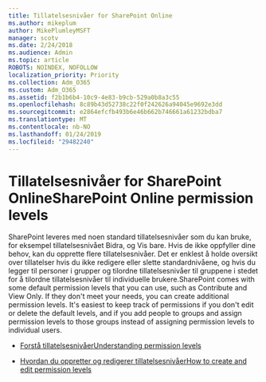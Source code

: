 ```yaml
---
title: Tillatelsesnivåer for SharePoint Online
ms.author: mikeplum
author: MikePlumleyMSFT
manager: scotv
ms.date: 2/24/2018
ms.audience: Admin
ms.topic: article
ROBOTS: NOINDEX, NOFOLLOW
localization_priority: Priority
ms.collection: Adm_O365
ms.custom: Adm_O365
ms.assetid: f2b1b6b4-10c9-4e83-b9cb-529a0b8a3c55
ms.openlocfilehash: 8c89b43d52738c22f0f242626a94045e9692e3dd
ms.sourcegitcommit: e2864efcfb493b6e46b662b746661a61232bdba7
ms.translationtype: MT
ms.contentlocale: nb-NO
ms.lasthandoff: 01/24/2019
ms.locfileid: "29482240"
---
```

# <a name="sharepoint-online-permission-levels"></a><span data-ttu-id="1394a-102">Tillatelsesnivåer for SharePoint Online</span><span class="sxs-lookup"><span data-stu-id="1394a-102">SharePoint Online permission levels</span></span>

<span data-ttu-id="1394a-p101">SharePoint leveres med noen standard tillatelsesnivåer som du kan bruke, for eksempel tillatelsesnivået Bidra, og Vis bare. Hvis de ikke oppfyller dine behov, kan du opprette flere tillatelsesnivåer. Det er enklest å holde oversikt over tillatelser hvis du ikke redigere eller slette standardnivåene, og hvis du legger til personer i grupper og tilordne tillatelsesnivåer til gruppene i stedet for å tilordne tillatelsesnivåer til individuelle brukere.</span><span class="sxs-lookup"><span data-stu-id="1394a-p101">SharePoint comes with some default permission levels that you can use, such as Contribute and View Only. If they don't meet your needs, you can create additional permission levels. It's easiest to keep track of permissions if you don't edit or delete the default levels, and if you add people to groups and assign permission levels to those groups instead of assigning permission levels to individual users.</span></span>
  
- [<span data-ttu-id="1394a-106">Forstå tillatelsesnivåer</span><span class="sxs-lookup"><span data-stu-id="1394a-106">Understanding permission levels</span></span>](https://go.microsoft.com/fwlink/?linkid=867071)
    
- [<span data-ttu-id="1394a-107">Hvordan du oppretter og redigerer tillatelsesnivåer</span><span class="sxs-lookup"><span data-stu-id="1394a-107">How to create and edit permission levels</span></span>](https://go.microsoft.com/fwlink/?linkid=867072)
    

